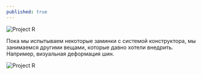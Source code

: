 ```yaml
---
published: true
---
```


![Project R]({{site.baseurl}}/images/news/2015-02-27WVCcTsQ-1dE.jpg)

Пока мы испытываем некоторые заминки с системой конструктора, мы занимаемся другими вещами, которые давно хотели внедрить. Например, визуальная деформация шин.

![Project R]({{site.baseurl}}/images/news/2015-02-27/VT-PdjxFDm8.jpg)
